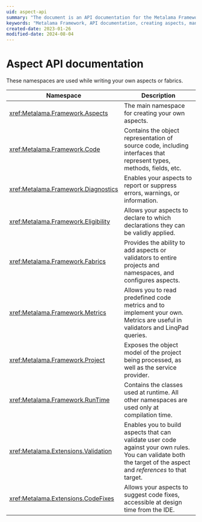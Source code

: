 ```yaml
---
uid: aspect-api
summary: "The document is an API documentation for the Metalama Framework, detailing the various namespaces and their functionalities in creating and managing aspects or fabrics."
keywords: "Metalama Framework, API documentation, creating aspects, managing aspects, source code representation, code fixes, diagnostics, eligibility, project model, runtime classes"
created-date: 2023-01-26
modified-date: 2024-08-04
---
```


# Aspect API documentation

These namespaces are used while writing your own aspects or fabrics.

| Namespace                             | Description                                                                                                                                                     |
|---------------------------------------|---------------------------------------------------------------------------------------------------------------------------------------------------------------|
| <xref:Metalama.Framework.Aspects>     | The main namespace for creating your own aspects.                                                                                                        |
| <xref:Metalama.Framework.Code>        | Contains the object representation of source code, including interfaces that represent types, methods, fields, etc.                                                |
| <xref:Metalama.Framework.Diagnostics> | Enables your aspects to report or suppress errors, warnings, or information.                                                                           |
| <xref:Metalama.Framework.Eligibility> | Allows your aspects to declare to which declarations they can be validly applied.                                                                    |
| <xref:Metalama.Framework.Fabrics>    | Provides the ability to add aspects or validators to entire projects and namespaces, and configures aspects.                               |
| <xref:Metalama.Framework.Metrics>        | Allows you to read predefined code metrics and to implement your own. Metrics are useful in validators and LinqPad queries.                   |
| <xref:Metalama.Framework.Project>        | Exposes the object model of the project being processed, as well as the service provider.                                                       |
| <xref:Metalama.Framework.RunTime>     | Contains the classes used at runtime. All other namespaces are used only at compilation time.                                         |
| <xref:Metalama.Extensions.Validation>  | Enables you to build aspects that can validate user code against your own rules. You can validate both the target of the aspect and _references_ to that target. |
| <xref:Metalama.Extensions.CodeFixes>   | Allows your aspects to suggest code fixes, accessible at design time from the IDE.                                                            |





